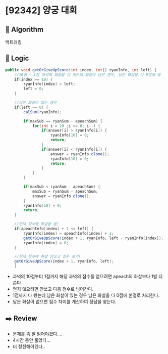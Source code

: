 # [92342] 양궁 대회

## :pushpin: **Algorithm**

백트래킹

## :round_pushpin: **Logic**

```java
public void getOrGiveUpScore(int index, int[] ryanInfo, int left) {
    //10점 ~ 1점 과녁에 화살을 다 쐈는데 화살이 남은 경우, 남은 화살을 다 0점에 쏨
    if(index == 10) {
        ryanInfo[index] = left;
        left = 0;
    }

    //남은 화살이 없는 경우
    if(left == 0) {
        calSum(ryanInfo);

        if(maxSub == ryanSum - apeachSum) {
            for(int i = 10 ;i >= 0; i--) {
                if(answer[i] > ryanInfo[i]) {
                    ryanInfo[10] = 0;
                    return;
                }
                if(answer[i] < ryanInfo[i]) {
                    answer = ryanInfo.clone();
                    ryanInfo[10] = 0;
                    return;
                }
            }
        }

        if(maxSub < ryanSum - apeachSum) {
            maxSub = ryanSum - apeachSum;
            answer = ryanInfo.clone();
        }
        ryanInfo[10] = 0;
        return;
    }

    //현재 점수에 화살을 쏨!
    if(apeachInfo[index] + 1 <= left) {
        ryanInfo[index] = apeachInfo[index] + 1;
        getOrGiveUpScore(index + 1, ryanInfo, left - ryanInfo[index]);
        ryanInfo[index] = 0;
    }

    //현재 점수에 화살 안쏘고 점수 포기!
    getOrGiveUpScore(index + 1, ryanInfo, left);
    }
```

- 과녁의 10점부터 1점까지 해당 과녁의 점수를 얻으려면 apeach의 화살보다 1발 더 쏜다
- 얻지 않으려면 안쏘고 다음 점수로 넘어간다.
- 1점까지 다 쐈는데 남은 화살이 있는 경우 남은 화살을 다 0점에 쏜걸로 처리한다.
- 남은 화살이 없으면 점수 차이를 계산하여 정답을 찾는다.

## :black_nib: **Review**

- 문제를 좀 잘 읽어야겠다....
- 4시간 동안 풀었다...
- 더 정진해야겠다..
